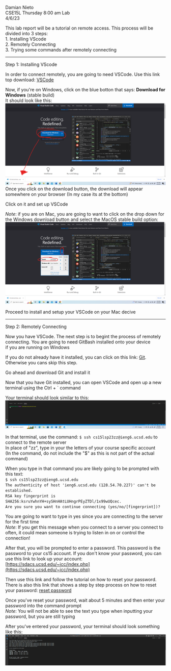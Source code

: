 Damian Nieto  
CSE15L Thursday 8:00 am Lab  
4/6/23  


This lab report will be a tutorial on remote access. This process will be divided into 3 steps:  
      1. Installing VScode  
      2. Remotely Connecting  
      3. Trying some commands after remotely connecting  
      
---  
Step 1: Installing VScode  

In order to connect remotely, you are going to need VSCode. Use this link top download:
      [VSCode](https://code.visualstudio.com/)  
      
Now, if you're on Windows, click on the blue botton that says: **Download for Windows** (stable build)  
It should look like this:  
![Image](https://github.com/DamianGN136/cse15l-lab-reports/blob/main/Screenshot%202023-04-09%20200828.png)  
Once you click on the download button, the download will appear somewhere on your browser (In my case its at the bottom)  

Click on it and set up VSCode

*Note*: if you are on Mac, you are going to want to click on the drop down for the Windows download button and select the MacOS stable build option:  
![Image](MacOSstepLabReport1.png)  

Proceed to install and setup your VSCode on your Mac decive

---  
Step 2: Remotely Connecting

Now you have VSCode. The next step is to begint the process of remotely connecting. You are going to need GitBash installed onto your device  
if you are running on Windows  

If you do not already have it installed, you can click on this link: [Git](https://gitforwindows.org/). Otherwise you cans skip this step. 

Go ahead and download Git and install it  

Now that you have Git installed, you can open VSCode and open up a new terminal using the Ctrl + ` command  

Your terminal should look similar to this:  
![Terminal](termianlshot.png)

In that terminal, use the command: `$ ssh cs15lsp23zz@ieng6.ucsd.edu` to connect to the remote server  
In place of "zz", type in your the letters of your course specific account  
(In the command, do not include the "$" as this is not part of the actual command)  


When you type in that command you are likely going to be prompted with this text:  
`$ ssh cs15lsp23zz@ieng6.ucsd.edu`  
`The authenticity of host 'ieng6.ucsd.edu (128.54.70.227)' can't be established.`  
`RSA key fingerprint is SHA256:ksruYwhnYH+sySHnHAtLUHngrPEyZTDl/1x99wUQcec.`  
`Are you sure you want to continue connecting (yes/no/[fingerprint])?`  

You are going to want to type in yes since you are connecting to the server for the first time  
*Note*: If you get this message when you connect to a server you connect to often, it could mean someone is trying to listen in on or control the connection!  

After that, you will be prompted to enter a password. This password is the password to your cs15 account. If you don't know your password, you can use this link to look up your account: [https://sdacs.ucsd.edu/~icc/index.php](https://sdacs.ucsd.edu/~icc/index.php)  

Then use this link and follow the tutorial on how to reset your password. There is also this link that shows a step by step process on how to reset your password: 
[reset password](https://drive.google.com/file/d/17IDZn8Qq7Q0RkYMxdiIR0o6HJ3B5YqSW/view)  

Once you've reset your password, wait about 5 minutes and then enter your password into the command prompt  
*Note*: You will not be able to see the text you type when inputting your password, but you are still typing 

After you've entered your password, your terminal should look something like this:  
![signed in](connected.png)






     
